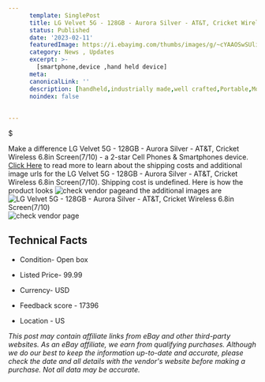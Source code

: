 ```yaml
---
      template: SinglePost
      title: LG Velvet 5G - 128GB - Aurora Silver - AT&T, Cricket Wireless 6.8in Screen(7/10)
      status: Published
      date: '2023-02-11'
      featuredImage: https://i.ebayimg.com/thumbs/images/g/~cYAAOSwSUlikp3H/s-l225.jpg
      category: News , Updates
      excerpt: >-
        [smartphone,device ,hand held device]
      meta:
      canonicalLink: ''
      description: [handheld,industrially made,well crafted,Portable,Mobile,Compact,Convenient,Lightweight,Maneuverable,Man-portable,Miniature,Carriable,Hand-held,Light,Holdable,Transportable,Mobile device,Pocket-sized,On-the-go,Wireless,Cordless,Compact size,Convenient size, smartphone,device ,hand held device]
      noindex: false
      
        
---
```

$

Make a difference LG Velvet 5G - 128GB - Aurora Silver - AT&T, Cricket Wireless 6.8in Screen(7/10) - a 2-star Cell Phones & Smartphones device. [Click Here](https://www.ebay.com/itm/275329581551?hash=item401aec01ef%3Ag%3A%7EcYAAOSwSUlikp3H&amdata=enc%3AAQAHAAAA0Ehw8bG3f3G5lgueoIVlSRrBkSkkjCxhs1Xw1L%2F6ccR5h3j97GNRyD8mmxkfy6KUKniAVqEZlzCUrPhmVwgAkR0A%2FDkix07%2BGKlRY4TySrhuixXtPnoJGdgnYuOEYUU7lPsVgN1gyQo0GNTYJ4UG%2BnSY8n9vlhPU5FMCQTHpbxPWqHe1LlyegEMUFUjNHlIcRRr31RSwMgd9KoCa2hSKRIW9Kk%2F2f94j07K40RKAKJHs7eyx22%2FvaJ7oNw9r04iM6Q8fYbdz5n04niESG%2BlIJa0%3D&mkevt=1&mkcid=1&mkrid=711-53200-19255-0&campid=%253CePNCampaignId%253E&customid=%253CreferenceId%253E&toolid=10049) to read more to learn about the shipping costs and additional image urls for the LG Velvet 5G - 128GB - Aurora Silver - AT&T, Cricket Wireless 6.8in Screen(7/10). Shipping cost is undefined. Here is how the product looks ![check vendor page](https://i.ebayimg.com/thumbs/images/g/~cYAAOSwSUlikp3H/s-l225.jpg)and the additional images are![LG Velvet 5G - 128GB - Aurora Silver - AT&T, Cricket Wireless 6.8in Screen(7/10)](https://i.ebayimg.com/images/g/~cYAAOSwSUlikp3H/s-l1600.jpg)![check vendor page](https://origin-galleryplus.ebayimg.com/ws/web/275329581551_2_0_1/225x225.jpg,https://origin-galleryplus.ebayimg.com/ws/web/275329581551_3_0_1/225x225.jpg,https://origin-galleryplus.ebayimg.com/ws/web/275329581551_4_0_1/225x225.jpg,https://origin-galleryplus.ebayimg.com/ws/web/275329581551_5_0_1/225x225.jpg)



 ## Technical Facts 



     
      

 - Condition- Open box 


      

 - Listed Price- 99.99 


      

 - Currency- USD 


      

 - Feedback score - 17396 


      

 - Location - US 


      
      

 *_This post may contain affiliate links from eBay and other third-party websites. As an eBay affiliate, we earn from qualifying purchases. Although we do our best to keep the information up-to-date and accurate, please check the date and all details with the vendor's website before making a purchase. Not all data may be accurate._*






